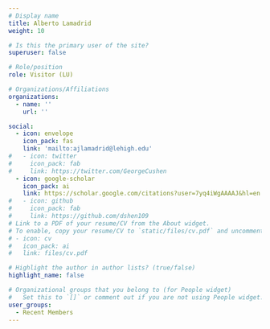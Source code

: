 ```yaml
---
# Display name
title: Alberto Lamadrid
weight: 10

# Is this the primary user of the site?
superuser: false

# Role/position
role: Visitor (LU)

# Organizations/Affiliations
organizations:
  - name: ''
    url: ''

social:
  - icon: envelope
    icon_pack: fas
    link: 'mailto:ajlamadrid@lehigh.edu'
#   - icon: twitter
#     icon_pack: fab
#     link: https://twitter.com/GeorgeCushen
  - icon: google-scholar
    icon_pack: ai
    link: https://scholar.google.com/citations?user=7yq4iWgAAAAJ&hl=en
#   - icon: github
#     icon_pack: fab
#     link: https://github.com/dshen109
# Link to a PDF of your resume/CV from the About widget.
# To enable, copy your resume/CV to `static/files/cv.pdf` and uncomment the lines below.
# - icon: cv
#   icon_pack: ai
#   link: files/cv.pdf

# Highlight the author in author lists? (true/false)
highlight_name: false

# Organizational groups that you belong to (for People widget)
#   Set this to `[]` or comment out if you are not using People widget.
user_groups:
  - Recent Members
---
```

